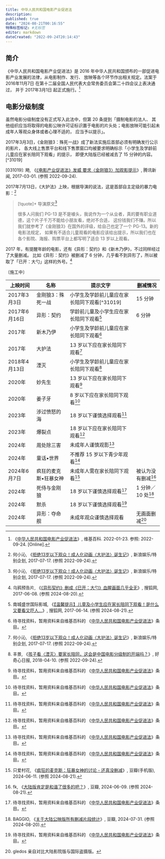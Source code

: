 ```yaml
---
title: 中华人民共和国电影产业促进法
description:
published: true
date: "2024-08-21T00:16:55"
特殊标签标记: #无标签
editor: markdown
dateCreated: "2022-09-24T20:14:43"
---
```


## 简介

《中华人民共和国电影产业促进法》是 2016 年中华人民共和国颁布的一部促进电影产业发展的法律，从电影制作、发行、
放映等各个环节作出相关规定。法案于 2016年11月7日 在第十二届全国人民代表大会常务委员会第二十四会议上表决通过，
并于 2017年3月1日 起正式施行。[^wiki]

[^wiki]: 《[中华人民共和国电影产业促进法](https://zh.wikipedia.org/wiki/中华人民共和国电影产业促进法)》, 维基百科. 2022-01-23. 参照: 2022-09-24. [Online].

## 电影分级制度

虽然电影分级制度没有正式写入此法中，但第 20 条提到「摄制电影的法人、
其他组织应当将取得的电影公映许可证标识置于电影的片头处；电影放映可能引起未成年人等观众身体或者心理不适的，
应当予以提示」。

2017年3月3日，《金刚狼3：殊死一战》成了新法实施后首部必须有明确发行公示的影片，
各大线上售票平台和线下售票窗口均被要求明确标示「小学生及学龄前儿童应在家长陪同下观看」的提示，
即便大陆版已经被减去了 15 分钟的内容。[^31019]

[031019]: 飏, 《[《电影产业促进法》发威 要求〈金刚狼3〉加观影提示](https://web.archive.org/web/20170302193841/http://ent.qq.com/a/20170301/031019.htm?winzoom=1)》, 腾讯新闻, 2017-03-01. (参照 2022-09-24).

2017年7月13日，《大护法》上映，根据导演的说法，这是首部自主定级的暴力电影：[^63681]

[^63681]: 何小沁, 《[拒绝13岁以下观众！成人化动画〈大护法〉诞生记](https://web.archive.org/web/20220829070059/http://ent.sina.com.cn/original/2017-07-17/doc-ifyiakwa4263681.shtml)》, 新浪娱乐/特别企划, 2017-07-17. (参照 2022-09-24).

> [!quote]+ 导演原文[^63681]
>
> 很多人问我们 PG-13 是不是噱头，我说作为一个从业者，真的要有职业道德，这个片子千万不能给小朋友看，绝对不合适，
> 这份钱我们不赚。所以我们就参考了《金刚狼3》在国外的评级，给自己也定了一个 PG-13。新的电影法规定，
> 如果有不适合儿童观看的电影应该给出提示，所以我们也在各个影院、海报、购票平台上都写明了适合 13 岁以上观看。

2017 年，有提醒年龄的电影，还有《异形：契约》和《新木乃伊》，不过同样经过了大量删减。
比如《异形：契约》被删减了 6 分钟，几乎看不到异形了，所以被取了「已开：大勺」这样的外号。[^33805]

[^33805]: 乌鸦预告片, 《[《异形契约》删成《巳开：大勺》血腥画面几乎全无](https://web.archive.org/web/20240820155151/https://www.sohu.com/a/147067704_433805)》, 搜狐网, 2017-06-08. (参照 2024-08-20).

〔施工中〕

| 上映时间      | 名称                  | 提示文字                                     | 删减情况               |
| ------------- | --------------------- | -------------------------------------------- | ---------------------- |
| 2017年3月3日  | 金刚狼3：殊死一战     | 小学生及学龄前儿童应在家长陪同下观看[^31019] | 15 分钟                |
| 2017年6月16日 | 异形：契约            | 学龄前儿童及小学生应在家长陪同下观看[^09867] | 6 分钟                 |
| 2017年        | 新木乃伊              | 小学生及学龄前儿童应在家长陪同下观看[^todo]  |                        |
| 2017年        | 大护法                | 13 岁以下应在家长陪同下观看[^63681]          |                        |
| 2018年4月13日 | 湮灭                  | 小学生及学龄前儿童应在家长陪同下观看[^51923] |                        |
| 2020年        | 妙先生                | 13 岁以下应在家长陪同下观看[^todo]           |                        |
| 2020年        | 姜子牙                | 8 岁以下应在家长陪同下观看[^todo]            |                        |
| 2023年        | 涉过愤怒的海          | 18 岁以下谨慎选择观看[^todo]                 |                        |
| 2023年        | 爆裂点                | 18 岁以下应在家长陪同下观看[^todo]           |                        |
| 2024年        | 周处除三害            | 未成年人谨慎观影[^todo]                      |                        |
| 2024年        | 童话•世界             | 不推荐 15 岁以下青少年观看[^todo]            |                        |
| 2024年6月7日  | 疯狂的麦克斯•狂暴女神 | 未成年人需在家长陪同下观看[^59038]           | 被认为没有删减[^61408] |
| 2024年        | 死侍与金刚狼          | 18 岁以下谨慎选择观看[^todo]                 | 1 分钟／10 处[^92871]  |
| 2024年        | 默杀                  | 18 岁以下谨慎选择观看[^todo]                 |                        |
| 2024年        | 异形：夺命舰          | 未成年观众谨慎选择观看                       | 无画面删减[^gledos]    |

[^51923]: 丰景, 《[孩子看〈湮灭〉要家长陪同，这会是中国电影分级制的开端吗？](https://web.archive.org/web/20180614033551/http://www.qdaily.com/articles/51923.html)》, 好奇心日报, 2018-04-10. (参照 2022-09-24).

[^09867]: 南城盛世国际影城, 《[【温馨提示】儿童及小学生应在家长陪同下观看！是什么又要看又吓人...](https://web.archive.org/web/20240820160127/https://www.sohu.com/a/148935239_99909867)》, 搜狐网, 2017-06-14. (参照 2024-08-21).

[^todo]:
    待寻找资料，暂用资料来自维基百科的
    《[中华人民共和国电影产业促进法](https://zh.wikipedia.org/zh-cn/中华人民共和国电影产业促进法#内容)》条目。

[^59038]: 只爱村花, 《[疯狂的麦克斯：狂暴女神的讨论 - 还真没删减](https://web.archive.org/web/20240820153931/https://m.douban.com/movie/discussion/637659038)》, 豆瓣(手机版), 2024-06-11. (参照 2024-08-21).

[^61408]: fk, 《[大陆版肯定是和谐了很多的吧？](https://web.archive.org/web/20240820161256/https://movie.douban.com/subject/34996127/discussion/637661408/)》, 豆瓣, 2024-06-09. (参照 2024-08-21).

[^92871]: BAGGIO, 《[关于大陆公映版所有删减片段统计](https://movie.douban.com/review/16092871/)》, 豆瓣, 2024-07-31. (参照 2024-08-20).

[^gledos]: gledos 亲自对比大陆影院版与国际盗摄版。

